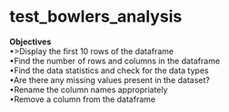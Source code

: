 # test_bowlers_analysis

__Objectives__
<br>•>Display the first 10 rows of the dataframe
<br>•Find the number of rows and columns in the dataframe
<br>•Find the data statistics and check for the data types
<br>•Are there any missing values present in the dataset?
<br>•Rename the column names appropriately
<br>•Remove a column from the dataframe
